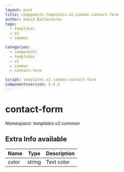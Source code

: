 ```yaml
---
layout: post
title: components.templates.v2.common.contact-form
author: David Ballesteros
tags:
  - templates
  - v2
  - common

categories:
  - components
  - templates
  - v2
  - common
  - contact-form

script: templates.v2.common.contact-form
componentsversion: 5.4.4
---
```

# contact-form

*Namespace: templates.v2.common*

## Extra Info available

| Name | Type | Description |
| --- | --- | --- |
| color | string | Text color |